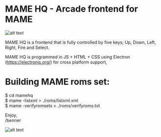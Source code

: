 # MAME HQ - Arcade frontend for MAME

![alt text](https://raw.github.com/bennerhq/mamehq/master/image/screenshot-001.png)


MAME HQ is a frontend that is fully controlled by five keys; Up, Down, Left, Right, Fire and Select.

MAME HQ is programmed in JS + HTML + CSS using Electron (https://electronjs.org/) for cross platform support,

# Building MAME roms set:

$ cd mamehq  
$ mame -listxml > ./roms/listxml.xml  
$ mame -verifyromsets > ./roms/verifyroms.txt  


Enjoy,  
/benner


![alt text](https://www.mamedev.org/_include/img/logo-mame.png)

